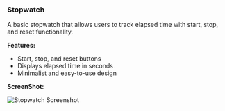 ### Stopwatch
A basic stopwatch that allows users to track elapsed time with start, stop, and reset functionality.

**Features:**
- Start, stop, and reset buttons
- Displays elapsed time in seconds
- Minimalist and easy-to-use design

**ScreenShot:**
  
![Stopwatch Screenshot](https://github.com/0-Hossam-0/Simple-Web-Programs/blob/main/Screrenshots/stopwatch.png)
